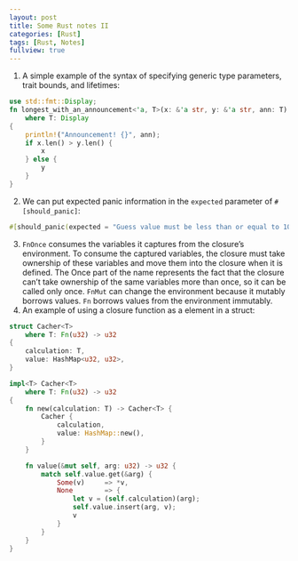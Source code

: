 ```yaml
---
layout: post
title: Some Rust notes II
categories: [Rust]
tags: [Rust, Notes]
fullview: true
---
```


1. A simple example of the syntax of specifying generic type parameters, trait bounds, and lifetimes: 
```rust
use std::fmt::Display;
fn longest_with_an_announcement<'a, T>(x: &'a str, y: &'a str, ann: T) -> &'a str
    where T: Display
{
    println!("Announcement! {}", ann);
    if x.len() > y.len() {
        x
    } else {
        y
    }
}
```
2. We can put expected panic information in the `expected` parameter of `#[should_panic]`: 
```rust
#[should_panic(expected = "Guess value must be less than or equal to 100")]
```
3. `FnOnce` consumes the variables it captures from the closure’s environment. To consume the captured variables, the closure must take ownership of these variables and move them into the closure when it is defined. The Once part of the name represents the fact that the closure can’t take ownership of the same variables more than once, so it can be called only once.
`FnMut` can change the environment because it mutably borrows values.
`Fn` borrows values from the environment immutably.
4. An example of using a closure function as a element in a struct: 
```rust
struct Cacher<T>
    where T: Fn(u32) -> u32 
{
    calculation: T,
    value: HashMap<u32, u32>,
}

impl<T> Cacher<T>
    where T: Fn(u32) -> u32 
{
    fn new(calculation: T) -> Cacher<T> {
        Cacher {
            calculation,
            value: HashMap::new(),
        }
    }

    fn value(&mut self, arg: u32) -> u32 {
        match self.value.get(&arg) {
            Some(v)     => *v,
            None        => {
                let v = (self.calculation)(arg);
                self.value.insert(arg, v);
                v
            }
        }
    }
}
```
